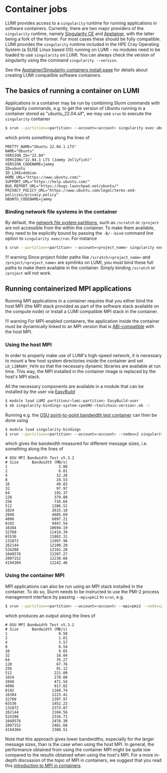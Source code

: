 [singularityce]: https://docs.sylabs.io/guides/latest/user-guide/
[apptainer]: http://apptainer.org/docs/user/main/index.html
[mpich-abi]: https://www.mpich.org/abi/
[permedcoe-mpi]: https://permedcoe.github.io/mpi-in-container
[easybuild-install]: ../../software/installing/easybuild.md
[containers-install]: ../../computing/containers.md
[data-storage-options]: ../../storage/storing-data.md

# Container jobs

LUMI provides access to a `singularity` runtime for running applications in
software containers. Currently, there are two major providers of the
`singularity` runtime, namely [Singularity CE][singularityce] and
[Apptainer][apptainer], with the latter being a fork of the former. For most
cases these should be fully compatible. LUMI provides the `singularity` runtime
included in the HPE Cray Operating System (a SUSE Linux based OS) running on
LUMI - no modules need to be loaded to use `singularity` on LUMI. You can
always check the version of singularity using the command `singularity
--version`.

See the [Apptainer/Singularity containers install page][containers-install] for
details about creating LUMI compatible software containers.

## The basics of running a container on LUMI

Applications in a container may be run by combining Slurm commands with
Singularity commands, e.g. to get the version of Ubuntu running in a container
stored as "ubuntu_22.04.sif", we may use `srun` to execute the `singularity`
container

```bash
$ srun --partition=<partition> --account=<account> singularity exec ubuntu_21.04.sif cat /etc/os-release
```

which prints something along the lines of

```text
PRETTY_NAME="Ubuntu 22.04.1 LTS"
NAME="Ubuntu"
VERSION_ID="22.04"
VERSION="22.04.1 LTS (Jammy Jellyfish)"
VERSION_CODENAME=jammy
ID=ubuntu
ID_LIKE=debian
HOME_URL="https://www.ubuntu.com/"
SUPPORT_URL="https://help.ubuntu.com/"
BUG_REPORT_URL="https://bugs.launchpad.net/ubuntu/"
PRIVACY_POLICY_URL="https://www.ubuntu.com/legal/terms-and-policies/privacy-policy"
UBUNTU_CODENAME=jammy
```

### Binding network file systems in the container

By default, the [network file system partitions][data-storage-options], such as
`/scratch` or `/project` are not accessible from the within the container. To
make them available, they need to be explicitly bound by passing the
`-B/--bind` command line option to `singularity exec/run`. For instance

```bash
$ srun --partition=<partition> --account=<project_name> singularity exec -B /scratch/<project_name> ubuntu_21.04.sif ls /scratch/<account>
```

!!! warning
    Since project folder paths like `/scratch/<project_name>` and
    `/project/<project_name>` are symlinks on LUMI, you must bind these full
    paths to make them available in the container. Simply binding `/scratch` or
    `/project` will not work.

## Running containerized MPI applications

Running MPI applications in a container requires that you either bind the host
MPI (the MPI stack provided as part of the software stack available on the
compute node) or install a LUMI compatible MPI stack in the container.

!!! warning
    For MPI-enabled containers, the application inside the container must be
    dynamically linked to an MPI version that is [ABI-compatible][mpich-abi]
    with the host MPI.

### Using the host MPI

In order to properly make use of LUMI's high-speed network, it is necessary to
mount a few host system directories inside the container and set
`LD_LIBRARY_PATH` so that the necessary dynamic libraries are available at run
time. This way, the MPI installed in the container image is replaced by the
host's MPI stack.

All the necessary components are available in a module that can be installed
by the user via [EasyBuild][easybuild-install]

```bash
$ module load LUMI partition/<lumi-partition> EasyBuild-user
$ eb singularity-bindings-system-cpeGNU-<toolchain-version>.eb -r
```

Running e.g. the [OSU point-to-point bandwidth test
container](../../computing/containers.md#building-lumi-mpi-compatible-containers)
can then be done using

```bash
$ module load singularity-bindings
$ srun --partition=<partition> --account=<account> --nodes=2 singularity run mpi_osu.sif
```

which gives the bandwidth measured for different message sizes, i.e. something
along the lines of

```text
# OSU MPI Bandwidth Test v5.3.2
# Size      Bandwidth (MB/s)
1                       3.00
2                       6.01
4                      12.26
8                      24.53
16                     49.83
32                     97.97
64                    192.37
128                   379.80
256                   716.64
512                  1386.52
1024                 2615.18
2048                 4605.69
4096                 6897.21
8192                 9447.54
16384               10694.19
32768               11419.39
65536               11802.31
131072              11997.96
262144              12100.20
524288              12162.28
1048576             12207.27
2097152             12230.66
4194304             12242.46
```

### Using the container MPI

MPI applications can also be run using an MPI stack installed in the container.
To do so, Slurm needs to be instructed to use the PMI-2 process management
interface by passing `--mpi=pmi2` to `srun`, e.g.

```bash
$ srun --partition=<partition> --account=<account> --mpi=pmi2 --nodes=2 singularity run mpi_osu.sif
```

which produces an output along the lines of

```text
# OSU MPI Bandwidth Test v5.3.2
# Size      Bandwidth (MB/s)
1                       0.50
2                       1.61
4                       3.57
8                       6.54
16                      9.65
32                     18.04
64                     35.27
128                    67.76
256                    91.12
512                   221.09
1024                  278.88
2048                  471.54
4096                  917.02
8192                 1160.74
16384                1223.41
32768                1397.97
65536                1452.23
131072               2373.07
262144               2104.56
524288               2316.71
1048576              2478.30
2097152              2481.68
4194304              2380.51
```

Note that this approach gives lower bandwidths, especially for the larger
message sizes, than is the case when using the host MPI. In general, the
performance obtained from using the container MPI might be quite low compared
to the results obtained when using the host's MPI. For a more in-depth
discussion of the topic of MPI in containers, we suggest that you read this
[introduction to MPI in containers][permedcoe-mpi].
